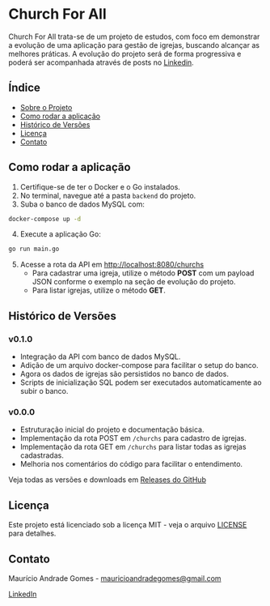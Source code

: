 # Church For All

Church For All trata-se de um projeto de estudos, com foco em demonstrar a evolução de uma aplicação para gestão de igrejas, buscando alcançar as melhores práticas. A evolução do projeto será de forma progressiva e poderá ser acompanhada através de posts no [Linkedin](https://www.linkedin.com/in/mauricioandradegomes/).

## Índice

- [Sobre o Projeto](#sobre-o-projeto)
- [Como rodar a aplicação](#como-rodar-a-aplicação)
- [Histórico de Versões](#histórico-de-versões)
- [Licença](#licença)
- [Contato](#contato)

## Como rodar a aplicação

1. Certifique-se de ter o Docker e o Go instalados.
2. No terminal, navegue até a pasta `backend` do projeto.
3. Suba o banco de dados MySQL com:

```sh
docker-compose up -d
```

4. Execute a aplicação Go:

```sh
go run main.go
```

5. Acesse a rota da API em [http://localhost:8080/churchs](http://localhost:8080/churchs)
   - Para cadastrar uma igreja, utilize o método **POST** com um payload JSON conforme o exemplo na seção de evolução do projeto.
   - Para listar igrejas, utilize o método **GET**.

## Histórico de Versões

### v0.1.0
- Integração da API com banco de dados MySQL.
- Adição de um arquivo docker-compose para facilitar o setup do banco.
- Agora os dados de igrejas são persistidos no banco de dados.
- Scripts de inicialização SQL podem ser executados automaticamente ao subir o banco.

### v0.0.0
- Estruturação inicial do projeto e documentação básica.
- Implementação da rota POST em `/churchs` para cadastro de igrejas.
- Implementação da rota GET em `/churchs` para listar todas as igrejas cadastradas.
- Melhoria nos comentários do código para facilitar o entendimento.

Veja todas as versões e downloads em [Releases do GitHub](https://github.com/MauricioGomes02/church-for-all/releases)

## Licença

Este projeto está licenciado sob a licença MIT - veja o arquivo [LICENSE](LICENSE) para detalhes. 

## Contato

Maurício Andrade Gomes - mauricioandradegomes@gmail.com

[LinkedIn](https://www.linkedin.com/in/mauricioandradegomes/)

 